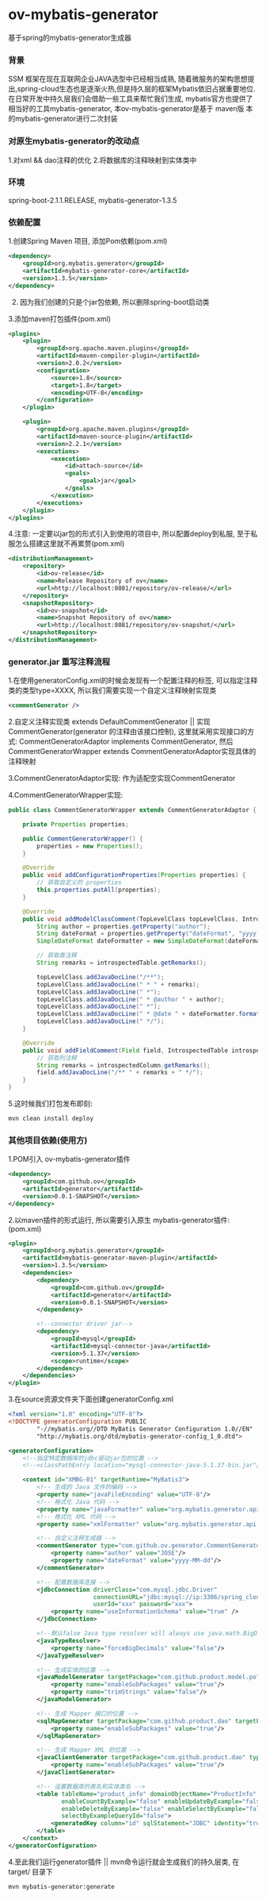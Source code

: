 # ov-mybatis-generator
基于spring的mybatis-generator生成器

### 背景
SSM 框架在现在互联网企业JAVA选型中已经相当成熟, 随着微服务的架构思想提出,spring-cloud生态也是逐渐火热,但是持久层的框架Mybatis依旧占据重要地位.
在日常开发中持久层我们会借助一些工具来帮忙我们生成, mybatis官方也提供了相当好的工具mybatis-generator, 本ov-mybatis-generator是基于 maven版
本的mybatis-generator进行二次封装

### 对原生mybatis-generator的改动点
1.对xml && dao注释的优化
2.将数据库的注释映射到实体类中

### 环境
spring-boot-2.1.1.RELEASE, mybatis-generator-1.3.5

### 依赖配置
1.创建Spring Maven 项目, 添加Pom依赖(pom.xml)
```xml
<dependency>
    <groupId>org.mybatis.generator</groupId>
    <artifactId>mybatis-generator-core</artifactId>
    <version>1.3.5</version>
</dependency>
```
2. 因为我们创建的只是个jar包依赖, 所以删除spring-boot启动类

3.添加maven打包插件(pom.xml)
```xml
<plugins>
    <plugin>
        <groupId>org.apache.maven.plugins</groupId>
        <artifactId>maven-compiler-plugin</artifactId>
        <version>2.0.2</version>
        <configuration>
            <source>1.8</source>
            <target>1.8</target>
            <encoding>UTF-8</encoding>
        </configuration>
    </plugin>

    <plugin>
        <groupId>org.apache.maven.plugins</groupId>
        <artifactId>maven-source-plugin</artifactId>
        <version>2.2.1</version>
        <executions>
            <execution>
                <id>attach-source</id>
                <goals>
                    <goal>jar</goal>
                </goals>
            </execution>
        </executions>
    </plugin>
</plugins>
```

4.注意: 一定要以jar包的形式引入到使用的项目中, 所以配置deploy到私服, 至于私服怎么搭建这里就不再累赘(pom.xml)
```xml
<distributionManagement>
    <repository>
        <id>ov-release</id>
        <name>Release Repository of ov</name>
        <url>http://localhost:8081/repository/ov-release/</url>
    </repository>
    <snapshotRepository>
        <id>ov-snapshot</id>
        <name>Snapshot Repository of ov</name>
        <url>http://localhost:8081/repository/ov-snapshot/</url>
    </snapshotRepository>
</distributionManagement>
```
### generator.jar 重写注释流程
1.在使用generatorConfig.xml的时候会发现有一个配置注释的标签, 可以指定注释类的类型type=XXXX, 所以我们需要实现一个自定义注释映射实现类
```xml
<commentGenerator />
```
2.自定义注释实现类 extends DefaultCommentGenerator || 实现 CommentGenerator(generator 的注释由该接口控制), 这里就采用实现接口的方式:
CommentGeneratorAdaptor implements CommentGenerator, 然后CommentGeneratorWrapper extends CommentGeneratorAdaptor实现具体的注释映射

3.CommentGeneratorAdaptor实现: 作为适配空实现CommentGenerator

4.CommentGeneratorWrapper实现:
```java
public class CommentGeneratorWrapper extends CommentGeneratorAdaptor {

    private Properties properties;

    public CommentGeneratorWrapper() {
        properties = new Properties();
    }

    @Override
    public void addConfigurationProperties(Properties properties) {
        // 获取自定义的 properties
        this.properties.putAll(properties);
    }

    @Override
    public void addModelClassComment(TopLevelClass topLevelClass, IntrospectedTable introspectedTable) {
        String author = properties.getProperty("author");
        String dateFormat = properties.getProperty("dateFormat", "yyyy-MM-dd");
        SimpleDateFormat dateFormatter = new SimpleDateFormat(dateFormat);

        // 获取表注释
        String remarks = introspectedTable.getRemarks();

        topLevelClass.addJavaDocLine("/**");
        topLevelClass.addJavaDocLine(" * " + remarks);
        topLevelClass.addJavaDocLine(" *");
        topLevelClass.addJavaDocLine(" * @author " + author);
        topLevelClass.addJavaDocLine(" *");
        topLevelClass.addJavaDocLine(" * @date " + dateFormatter.format(new Date()));
        topLevelClass.addJavaDocLine(" */");
    }

    @Override
    public void addFieldComment(Field field, IntrospectedTable introspectedTable, IntrospectedColumn introspectedColumn) {
        // 获取列注释
        String remarks = introspectedColumn.getRemarks();
        field.addJavaDocLine("/** " + remarks + " */");
    }
}
```
5.这时候我们打包发布即刻:
```bash
mvn clean install deploy
```
### 其他项目依赖(使用方)
1.POM引入 ov-mybatis-generator插件
```xml
<dependency>
    <groupId>com.github.ov</groupId>
    <artifactId>generator</artifactId>
    <version>0.0.1-SNAPSHOT</version>
</dependency>
```
2.以maven插件的形式运行, 所以需要引入原生 mybatis-generator插件:(pom.xml)
```xml
<plugin>
    <groupId>org.mybatis.generator</groupId>
    <artifactId>mybatis-generator-maven-plugin</artifactId>
    <version>1.3.5</version>
    <dependencies>
        <dependency>
            <groupId>com.github.ov</groupId>
            <artifactId>generator</artifactId>
            <version>0.0.1-SNAPSHOT</version>
        </dependency>

        <!--connector driver jar-->
        <dependency>
            <groupId>mysql</groupId>
            <artifactId>mysql-connector-java</artifactId>
            <version>5.1.37</version>
            <scope>runtime</scope>
        </dependency>
    </dependencies>
</plugin>
```
3.在source资源文件夹下面创建generatorConfig.xml
```xml
<?xml version="1.0" encoding="UTF-8"?>
<!DOCTYPE generatorConfiguration PUBLIC
        "-//mybatis.org//DTD MyBatis Generator Configuration 1.0//EN"
        "http://mybatis.org/dtd/mybatis-generator-config_1_0.dtd">

<generatorConfiguration>
    <!--指定特定数据库的jdbc驱动jar包的位置 -->
    <!--<classPathEntry location="mysql-connector-java-5.1.37-bin.jar"/>-->

    <context id="XMBG-01" targetRuntime="MyBatis3">
        <!-- 生成的 Java 文件的编码 -->
        <property name="javaFileEncoding" value="UTF-8"/>
        <!-- 格式化 Java 代码 -->
        <property name="javaFormatter" value="org.mybatis.generator.api.dom.DefaultJavaFormatter"/>
        <!-- 格式化 XML 代码 -->
        <property name="xmlFormatter" value="org.mybatis.generator.api.dom.DefaultXmlFormatter"/>

        <!-- 自定义注释生成器 -->
        <commentGenerator type="com.github.ov.generator.CommentGeneratorWrapper">
            <property name="author" value="JOSE"/>
            <property name="dateFormat" value="yyyy-MM-dd"/>
        </commentGenerator>

        <!-- 配置数据库连接 -->
        <jdbcConnection driverClass="com.mysql.jdbc.Driver"
                        connectionURL="jdbc:mysql://ip:3306/spring_cloud?useUnicode=true&amp;characterEncoding=utf8&amp;autoReconnect=true&amp;failOverReadOnly=false&amp;useSSL=false"
                        userId="xxx" password="xxx">
            <property name="useInformationSchema" value="true" />
        </jdbcConnection>

        <!--默认false Java type resolver will always use java.math.BigDecimal if the database column is of type DECIMAL or NUMERIC. -->
        <javaTypeResolver>
            <property name="forceBigDecimals" value="false"/>
        </javaTypeResolver>

        <!-- 生成实体的位置 -->
        <javaModelGenerator targetPackage="com.github.product.model.po" targetProject="MAVEN">
            <property name="enableSubPackages" value="true"/>
            <property name="trimStrings" value="false"/>
        </javaModelGenerator>

        <!-- 生成 Mapper 接口的位置 -->
        <sqlMapGenerator targetPackage="com.github.product.dao" targetProject="MAVEN">
            <property name="enableSubPackages" value="true"/>
        </sqlMapGenerator>

        <!-- 生成 Mapper XML 的位置 -->
        <javaClientGenerator targetPackage="com.github.product.dao" type="XMLMAPPER" targetProject="MAVEN">
            <property name="enableSubPackages" value="true"/>
        </javaClientGenerator>

        <!-- 设置数据库的表名和实体类名 -->
        <table tableName="product_info" domainObjectName="ProductInfo" mapperName="ProductInfoDao"
               enableCountByExample="false" enableUpdateByExample="false"
               enableDeleteByExample="false" enableSelectByExample="false"
               selectByExampleQueryId="false">
            <generatedKey column="id" sqlStatement="JDBC" identity="true" />
        </table>
    </context>
</generatorConfiguration>
```
4.至此我们运行generator插件 || mvn命令运行就会生成我们的持久层类, 在target/ 目录下
```bash
mvn mybatis-generator:generate
```
